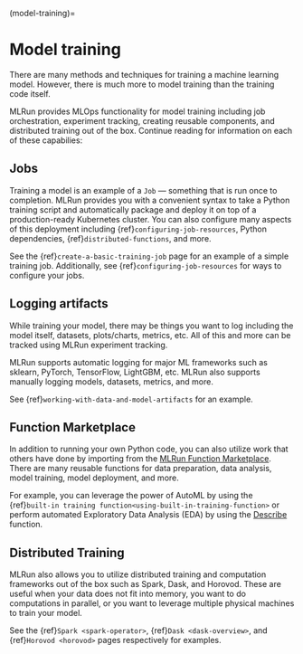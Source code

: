 (model-training)=
# Model training

There are many methods and techniques for training a machine learning model. However, there is much more to model training than the training code itself.

MLRun provides MLOps functionality for model training including job orchestration, experiment tracking, creating reusable components, and distributed training out of the box. Continue reading for information on each of these capabilies:

## Jobs

Training a model is an example of a `Job` — something that is run once to completion. MLRun provides you with a convenient syntax to take a Python training script and automatically package and deploy it on top of a production-ready Kubernetes cluster. You can also configure many aspects of this deployment including {ref}`configuring-job-resources`, Python dependencies, {ref}`distributed-functions`, and more.

See the {ref}`create-a-basic-training-job` page for an example of a simple training job. Additionally, see {ref}`configuring-job-resources` for ways to configure your jobs.

## Logging artifacts

While training your model, there may be things you want to log including the model itself, datasets, plots/charts, metrics, etc. All of this and more can be tracked using MLRun experiment tracking.

MLRun supports automatic logging for major ML frameworks such as sklearn, PyTorch, TensorFlow, LightGBM, etc. MLRun also supports manually logging models, datasets, metrics, and more.

See {ref}`working-with-data-and-model-artifacts` for an example.

## Function Marketplace

In addition to running your own Python code, you can also utilize work that others have done by importing from the [MLRun Function Marketplace](https://www.mlrun.org/marketplace/). There are many reusable functions for data preparation, data analysis, model training, model deployment, and more.

For example, you can leverage the power of AutoML by using the {ref}`built-in training function<using-built-in-training-function>` or perform automated Exploratory Data Analysis (EDA) by using the [Describe](https://www.mlrun.org/marketplace/functions/master/describe/latest/example/) function.

## Distributed Training

MLRun also allows you to utilize distributed training and computation frameworks out of the box such as Spark, Dask, and Horovod. These are useful when your data does not fit into memory, you want to do computations in parallel, or you want to leverage multiple physical machines to train your model.

See the {ref}`Spark <spark-operator>`, {ref}`Dask <dask-overview>`, and {ref}`Horovod <horovod>` pages respectively for examples.